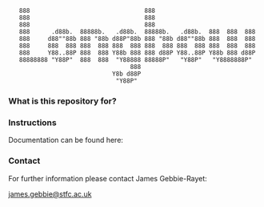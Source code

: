                                                                               
                                                                               
                                                                               
       888                                888                                  
       888                                888                                  
       888                                888                                  
       888      .d88b.  88888b.   .d88b.  88888b.   .d88b.  888  888  888      
       888     d88""88b 888 "88b d88P"88b 888 "88b d88""88b 888  888  888      
       888     888  888 888  888 888  888 888  888 888  888 888  888  888      
       888     Y88..88P 888  888 Y88b 888 888 d88P Y88..88P Y88b 888 d88P      
       88888888 "Y88P"  888  888  "Y88888 88888P"   "Y88P"   "Y8888888P"       
                                      888                                      
                                 Y8b d88P                                      
                                  "Y88P"                                       
                                                                               
                                                                               
                                                                               

### What is this repository for? ###

<Brief description here>

### Instructions ###

Documentation can be found here:


### Contact ###

For further information please contact James Gebbie-Rayet:

james.gebbie@stfc.ac.uk